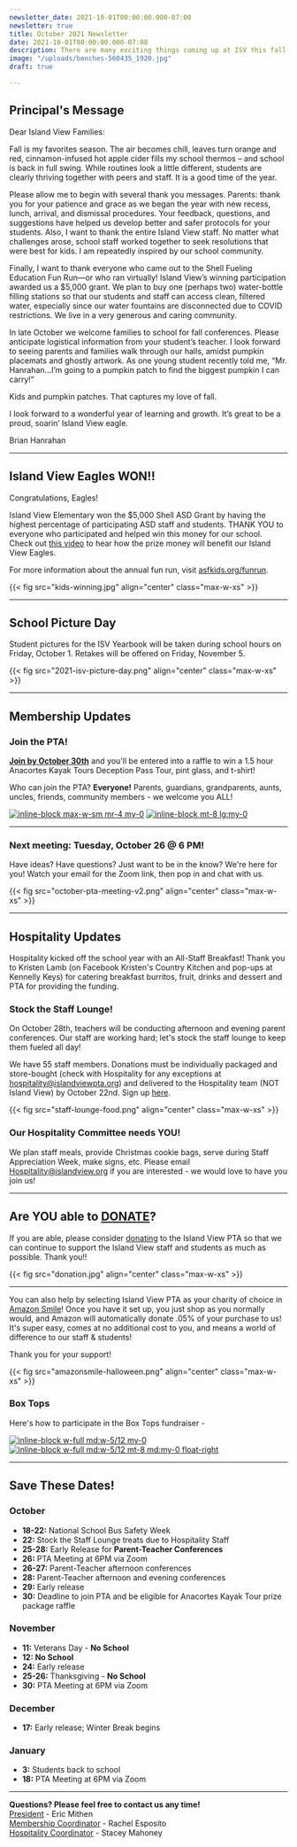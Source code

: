 ```yaml
---
newsletter_date: 2021-10-01T00:00:00.000-07:00
newsletter: true
title: October 2021 Newsletter
date: 2021-10-01T00:00:00.000-07:00
description: There are many exciting things coming up at ISV this fall!
image: "/uploads/benches-560435_1920.jpg"
draft: true

---
```

## Principal's Message

Dear Island View Families:

Fall is my favorites season. The air becomes chill, leaves turn orange and red, cinnamon-infused hot apple cider fills my school thermos – and school is back in full swing. While routines look a little different, students are clearly thriving together with peers and staff. It is a good time of the year.

Please allow me to begin with several thank you messages. Parents: thank you for your patience and grace as we began the year with new recess, lunch, arrival, and dismissal procedures. Your feedback, questions, and suggestions have helped us develop better and safer protocols for your students. Also, I want to thank the entire Island View staff. No matter what challenges arose, school staff worked together to seek resolutions that were best for kids. I am repeatedly inspired by our school community.

Finally, I want to thank everyone who came out to the Shell Fueling Education Fun Run—or who ran virtually! Island View’s winning participation awarded us a $5,000 grant. We plan to buy one (perhaps two) water-bottle filling stations so that our students and staff can access clean, filtered water, especially since our water fountains are disconnected due to COVID restrictions. We live in a very generous and caring community.

In late October we welcome families to school for fall conferences. Please anticipate logistical information from your student’s teacher. I look forward to seeing parents and families walk through our halls, amidst pumpkin placemats and ghostly artwork. As one young student recently told me, “Mr. Hanrahan…I’m going to a pumpkin patch to find the biggest pumpkin I can carry!”

Kids and pumpkin patches. That captures my love of fall.

I look forward to a wonderful year of learning and growth. It’s great to be a proud, soarin’ Island View eagle.

Brian Hanrahan

***

## Island View Eagles WON!!

Congratulations, Eagles!

Island View Elementary won the $5,000 Shell ASD Grant by having the highest percentage of participating ASD staff and students. THANK YOU to everyone who participated and helped win this money for our school. Check out [this video](https://youtu.be/lQy29kaoAT8) to hear how the prize money will benefit our Island View Eagles.

For more information about the annual fun run, visit [asfkids.org/funrun](http://asfkids.org/funrun).

{{< fig src="kids-winning.jpg" align="center" class="max-w-xs" >}}

***

## School Picture Day

Student pictures for the ISV Yearbook will be taken during school hours on Friday, October 1. Retakes will be offered on Friday, November 5.

{{< fig src="2021-isv-picture-day.png" align="center" class="max-w-xs" >}}

***

## Membership Updates

### Join the PTA!

[**Join by October 30th**](https://www.islandviewpta.org/membership) and you'll be entered into a raffle to win a 1.5 hour Anacortes Kayak Tours Deception Pass Tour, pint glass, and t-shirt!

Who can join the PTA? **Everyone!** Parents, guardians, grandparents, aunts, uncles, friends, community members - we welcome you ALL!

[![inline-block max-w-sm mr-4 my-0](joinpta.jpg "Join the PTA for your Child")](/membership)
[![inline-block mt-8 lg:my-0 ](unnamed.png "Join for a chance to win an Anacortes Kayak Tour package!")](/membership)

***

### Next meeting: Tuesday, October 26 @ 6 PM!

Have ideas? Have questions? Just want to be in the know? We're here for you! Watch your email for the Zoom link, then pop in and chat with us.

{{< fig src="october-pta-meeting-v2.png" align="center" class="max-w-xs" >}}

***

## Hospitality Updates

Hospitality kicked off the school year with an All-Staff Breakfast! Thank you to Kristen Lamb (on Facebook Kristen's Country Kitchen and pop-ups at Kennelly Keys) for catering breakfast burritos, fruit, drinks and dessert and PTA for providing the funding.

### Stock the Staff Lounge!

On October 28th, teachers will be conducting afternoon and evening parent conferences. Our staff are working hard; let's stock the staff lounge to keep them fueled all day!

We have 55 staff members. Donations must be individually packaged and store-bought (check with Hospitality for any exceptions at [hospitality@islandviewpta.org](mailto:hospitality@islandviewpta.org)) and delivered to the Hospitality team (NOT Island View) by October 22nd. Sign up [here](https://www.signupgenius.com/go/10c0d44aead2da3f58-stock).

{{< fig src="staff-lounge-food.png" align="center" class="max-w-xs" >}}

### Our Hospitality Committee needs YOU!

We plan staff meals, provide Christmas cookie bags, serve during Staff Appreciation Week, make signs, etc. Please email [Hospitality@islandview.org](mailto:Hospitality@islandview.org) if you are interested - we would love to have you join us!

***

## Are YOU able to [**DONATE**](https://www.islandviewpta.org/donate)?

If you are able, please consider [donating](https://www.islandviewpta.org/donate) to the Island View PTA so that we can continue to support the Island View staff and students as much as possible. Thank you!!

{{< fig src="donation.jpg" align="center" class="max-w-xs" >}}

***

You can also help by selecting Island View PTA as your charity of choice in [Amazon Smile](https://smile.amazon.com "Amazon Smile")! Once you have it set up, you just shop as you normally would, and Amazon will automatically donate .05% of your purchase to us! It's super easy, comes at no additional cost to you, and means a world of difference to our staff & students!

Thank you for your support!

{{< fig src="amazonsmile-halloween.png" align="center" class="max-w-xs" >}}

### Box Tops

Here's how to participate in the Box Tops fundraiser -

[![inline-block w-full md:w-5/12 my-0](boxtopics_october.jpg "Box Topics (English)")](https://ivepta.imgix.net/boxtopics_october.jpg)
[![inline-block w-full md:w-5/12 mt-8 md:my-0 float-right](boxtopics_october_sp.jpg "Box Topics (Español)")](https://ivepta.imgix.net/boxtopics_october_sp.jpg)

***

## Save These Dates!

### October

* **18-22:** National School Bus Safety Week
* **22:** Stock the Staff Lounge treats due to Hospitality Staff
* **25-28:**  Early Release for **Parent-Teacher Conferences**
* **26:**  PTA Meeting at 6PM via Zoom
* **26-27:** Parent-Teacher afternoon conferences
* **28:** Parent-Teacher afternoon and evening conferences
* **29:** Early release
* **30:** Deadline to join PTA and be eligible for Anacortes Kayak Tour prize package raffle

### November

* **11:**  Veterans Day - **No School**
* **12: No School**
* **24:**  Early release
* **25-26:**  Thanksgiving - **No School**
* **30:** PTA Meeting at 6PM via Zoom

### December

* **17:**  Early release; Winter Break begins

### January

* **3:**  Students back to school
* **18:** PTA Meeting at 6PM via Zoom

***

**Questions? Please feel free to contact us any time!**  
[President](mailto:president@islandviewpta.org) - Eric Mithen  
[Membership Coordinator](mailto:membership@islandviewpta.org) - Rachel Esposito  
[Hospitality Coordinator](mailto:hospitality@islandviewpta.org) - Stacey Mahoney
